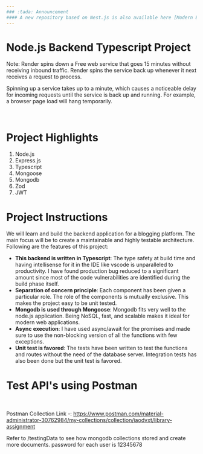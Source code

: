```yaml
---
### :tada: Announcement
#### A new repository based on Nest.js is also available here [Modern Backend Development - WhereIsMyMotivation](https://github.com/unusualcodeorg/wimm-node-app) :confetti_ball:
---
```


# Node.js Backend Typescript Project


Note: Render spins down a Free web service that goes 15 minutes without receiving inbound traffic. Render spins the service back up whenever it next receives a request to process.

Spinning up a service takes up to a minute, which causes a noticeable delay for incoming requests until the service is back up and running. For example, a browser page load will hang temporarily.

<br>

# Project Highlights 
1. Node.js
2. Express.js
3. Typescript
4. Mongoose
5. Mongodb
6. Zod
7. JWT


# Project Instructions
We will learn and build the backend application for a blogging platform. The main focus will be to create a maintainable and highly testable architecture.
<br>
Following are the features of this project:
* **This backend is written in Typescript**: The type safety at build time and having intellisense for it in the IDE like vscode is unparalleled to productivity. I have found production bug reduced to a significant amount since most of the code vulnerabilities are identified during the build phase itself.
* **Separation of concern principle**: Each component has been given a particular role. The role of the components is mutually exclusive. This makes the project easy to be unit tested.
* **Mongodb is used through Mongoose**: Mongodb fits very well to the node.js application. Being NoSQL, fast, and scalable makes it ideal for modern web applications.
* **Async execution**: I have used async/await for the promises and made sure to use the non-blocking version of all the functions with few exceptions.
* **Unit test is favored**: The tests have been written to test the functions and routes without the need of the database server. Integration tests has also been done but the unit test is favored.

# Test API's using Postman
<br>

Postman Collection Link -: https://www.postman.com/material-administrator-30762984/my-collections/collection/iaodvxt/library-assignment

Refer to /testingData to see how mongodb collections stored and create more documents.
password for each user is 12345678



     
 
